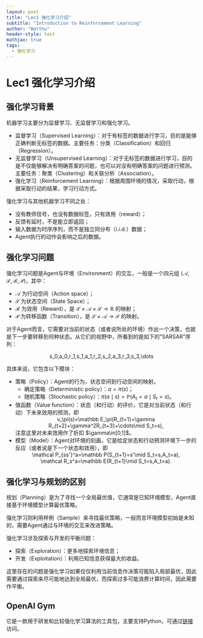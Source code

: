 ```yaml
---
layout: post
title: "Lec1 强化学习介绍"
subtitle: "Introduction to Reinforcement Learning"
author: "Watthu"
header-style: text
mathjax: true
tags:
  - 强化学习
---
```


# Lec1 强化学习介绍

## 强化学习背景

机器学习主要分为监督学习、无监督学习和强化学习。

- 监督学习（Supervised Learning）：对于有标签的数据进行学习，目的是能够正确判断无标签的数据。主要任务：分类（Classification）和回归（Regression）。
- 无监督学习（Unsupervised Learning）：对于无标签的数据进行学习，目的是不仅能够解决有明确答案的问题，也可以对没有明确答案的问题进行预测。主要任务：聚类（Clustering）和关联分析（Association）。
- 强化学习（Reinforcement Learning）：根据周围环境的情况，采取行动，根据采取行动的结果，学习行动方式。

强化学习与其他机器学习不同之处：

- 没有教师信号，也没有数据标签，只有效用（reward）；
- 反馈有延时，不是能立即返回；
- 输入数据为时序序列，而不是独立同分布（i.i.d.）数据；
- Agent执行的动作会影响之后的数据。

## 强化学习问题

强化学习问题是Agent与环境（Environment）的交互，一般是一个四元组 $\langle\mathcal A,\mathcal S,\mathcal R,\mathcal P\rangle$，其中：

- $\mathcal A$ 为行动空间（Action space）；
- $\mathcal S$ 为状态空间（State Space）；
- $\mathcal R$ 为效用（Reward），是 $\mathcal S\times\mathcal A\times\mathcal S\rightarrow\mathbb R$ 的映射；
- $\mathcal P$ 为转移函数（Transition），是 $\mathcal S\times\mathcal A\rightarrow\mathcal S$ 的映射。

对于Agent而言，它需要对当前的状态（或者说所处的环境）作出一个决策，也就是下一步要转移到何种状态。从它们的视野中，所看到的是如下的“SARSAR”序列：

<center>
s_0,a_0,r_1,s_1,a_1,r_2,s_2,a_3,r_3,s_3,\dots
</center>

具体来说，它包含以下模块：

- 策略（Policy）：Agent的行为，状态空间到行动空间的映射。
    - 确定策略（Deterministic policy）：$a=\pi(s)$；
    - 随机策略（Stochastic policy）：$\pi(a\mid s)=\mathbb P(A_t=a\mid S_t=s)$。
- 值函数（Value function）：状态（和行动）的评价，它是对当前状态（和行动）下未来效用的预测，即
    <center>
    v_\pi(s)=\mathbb E_\pi(R_{t+1}+\gamma R_{t+2}+\gamma^2R_{t+3}+\cdots\mid S_t=s),
    </center>
    注意这里对未来效用作了折扣 $\gamma\in[0,1]$。
- 模型（Model）：Agent对环境的刻画，它是给定状态和行动预测环境下一步的反应（或者说是下一个状态和效用），即
    <center>
    \mathcal P_{ss'}^a=\mathbb P(S_{t+1}=s'\mid S_t=s,A_t=a),
    </center>
    <center>
    \mathcal R_s^a=\mathbb E(R_{t+1}\mid S_t=s,A_t=a).
    </center>

## 强化学习与规划的区别

规划（Planning）是为了寻找一个全局最优值，它通常是已知环境模型，Agent直接基于环境模型计算最优策略。

强化学习则利用样例（Sample）来寻找最优策略，一般而言环境模型初始是未知的，需要Agent通过与环境的交互来改进策略。

强化学习涉及探索与开发的平衡问题：

- 探索（Exploration）：更多地探索环境信息；
- 开发（Exploitation）：利用已知信息获得最大的收益。

这里存在的问题是强化学习如果仅仅利用当前信息作决策可能陷入局部最优，因此需要通过探索来尽可能地达到全局最优，而探索过多可能浪费计算时间，因此需要作平衡。

## OpenAI Gym

它是一款用于研发和比较强化学习算法的工具包，主要支持Python，可通过[链接](https://gym.openai.com/)访问。